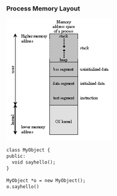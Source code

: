 ### Process Memory Layout
![Process Memory Layout](images/process-memory-layout.png)
```
class MyObject {
public:
  void sayhello();
}

MyObject *o = new MyObject();
o.sayhello()
```